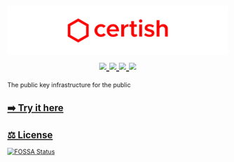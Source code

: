 <h1 align="center">
    <a href="https://certi.sh" target="_blank" alt="certish">
        <img src="https://raw.githubusercontent.com/Burry/certish/master/docs/img/banner.png" />
    </a>
    <br />
    <a href="https://travis-ci.com/Burry/certish" target="_blank" alt="Build Status">
        <img src="https://travis-ci.com/Burry/certish.svg?branch=master" />
    </a>
    <a href="https://codecov.io/gh/Burry/certish" target="_blank" alt="Code Coverage">
        <img src="https://codecov.io/gh/Burry/certish/branch/master/graph/badge.svg" />
    </a>
    <a href="https://app.fossa.com/projects/custom%2B9027%2Fgithub.com%2FBurry%2Fcertish/refs/branch/master/dff2ce0a3f018065f83fa68504f7f04acae9fd7d/browse/dependencies" target="_blank" alt="Dependency Status">
        <img src="https://david-dm.org/Burry/certish.svg" />
    </a>
    <a href="https://www.gnu.org/licenses/gpl-3.0" alt="License: GPL v3">
        <img src="https://img.shields.io/badge/License-GPLv3-blue.svg" />
    </a>
</h1>

The public key infrastructure for the public

## [➡️ Try it here](https://certi.sh)

## [⚖️ License](https://app.fossa.io/projects/custom%2B9027%2Fgithub.com%2FBurry%2FSigmaker)

[![FOSSA Status](https://app.fossa.com/api/projects/custom%2B9027%2Fgithub.com%2FBurry%2Fcertish.svg?type=large)](https://app.fossa.com/projects/custom%2B9027%2Fgithub.com%2FBurry%2Fcertish?ref=badge_large)

